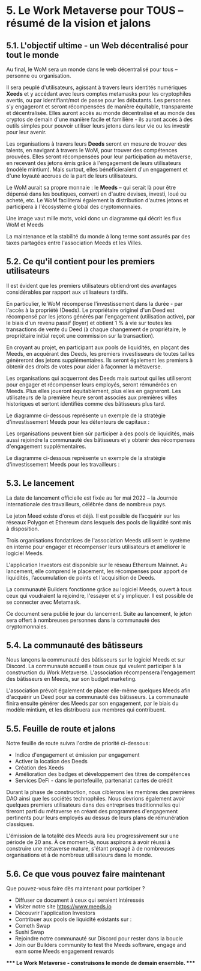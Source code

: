 # 5. Le Work Metaverse pour TOUS – résumé de la vision et jalons

## 5.1. L'objectif ultime - un Web décentralisé pour tout le monde

Au final, le WoM sera un monde dans le web décentralisé pour tous – personne ou organisation.

Il sera peuplé d'utilisateurs, agissant à travers leurs identités numériques **Xeeds** et y accédant avec leurs comptes metamasks pour les cryptophiles avertis, ou par identifiant/mot de passe pour les débutants. Les personnes s'y engageront et seront récompensées de manière équitable, transparente et décentralisée. Elles auront accès au monde décentralisé et au monde des cryptos de demain d'une manière facile et familière - ils auront accès à des outils simples pour pouvoir utiliser leurs jetons dans leur vie ou les investir pour leur avenir.

Les organisations à travers leurs **Deeds** seront en mesure de trouver des talents, en navigant à travers le WoM, pour trouver des compétences prouvées. Elles seront récompensées pour leur participation au métaverse, en recevant des jetons émis grâce à l'engagement de leurs utilisateurs (modèle mintium). Mais surtout, elles bénéficieraient d'un engagement et d'une loyauté accrues de la part de leurs utilisateurs.

Le WoM aurait sa propre monnaie : le **Meeds** – qui serait là pour être dépensé dans les boutiques, converti en d'autre devises, investi, loué ou acheté, etc. Le WoM faciliterai également la distribution d'autres jetons et participera à l'écosystème global des cryptomonnaies.

Une image vaut mille mots, voici donc un diagramme qui décrit les flux WoM et Meeds

La maintenance et la stabilité du monde à long terme sont assurés par des taxes partagées entre l'association Meeds et les Villes.

## 5.2. Ce qu'il contient pour les premiers utilisateurs

Il est évident que les premiers utilisateurs obtiendront des avantages considérables par rapport aux utilisateurs tardifs.

En particulier, le WoM récompense l'investissement dans la durée - par l'accès à la propriété (Deeds). Le propriétaire originel d'un Deed est récompensé par les jetons générés par l'engagement (utilisation active), par le biais d'un revenu passif (loyer) et obtient 1 % à vie sur toutes les transactions de vente du Deed (à chaque changement de propriétaire, le propriétaire initial reçoit une commission sur la transaction).

En croyant au projet, en participant aux pools de liquidités, en plaçant des Meeds, en acquérant des Deeds, les premiers investisseurs de toutes tailles génèreront des jetons supplémentaires. Ils seront également les premiers à obtenir des droits de votes pour aider à façonner la métaverse.

Les organisations qui acquerront des Deeds mais surtout qui les utiliseront pour engager et récompenser leurs employés, seront rémunérées en Meeds. Plus elles joueront équitablement, plus elles en gagneront. Les utilisateurs de la première heure seront associés aux premières villes historiques et sertont identifiés comme des bâtisseurs plus tard.

Le diagramme ci-dessous représente un exemple de la stratégie d'investissement Meeds pour les détenteurs de capitaux :


Les organisations peuvent bien sûr participer à des pools de liquidités, mais aussi rejoindre la communauté des bâtisseurs et y obtenir des récompenses d'engagement supplémentaires.

Le diagramme ci-dessous représente un exemple de la stratégie d'investissement Meeds pour les travailleurs :

## 5.3. Le lancement

La date de lancement officielle est fixée au 1er mai 2022 – la Journée internationale des travailleurs, célébrée dans de nombreux pays.

Le jeton Meed existe d'ores et déjà. Il est possible de l’acquérir sur les réseaux Polygon et Ethereum dans lesquels des pools de liquidité sont mis à disposition.

Trois organisations fondatrices de l'association Meeds utilisent le système en interne pour engager et récompenser leurs utilisateurs et améliorer le logiciel Meeds.

L'application Investors est disponible sur le réseau Ethereum Mainnet. Au lancement, elle comprend le placement, les récompenses pour apport de liquidités, l’accumulation de points et l'acquisition de Deeds.

La communauté Builders fonctionne grâce au logiciel Meeds, ouvert à tous ceux qui voudraient la rejoindre, l'essayer et s'y impliquer. Il est possible de se connecter avec Metamask.

Ce document sera publié le jour du lancement. Suite au lancement, le jeton sera offert à nombreuses personnes dans la communauté des cryptomonnaies.

## 5.4. La communauté des bâtisseurs
Nous lançons la communauté des bâtisseurs sur le logiciel Meeds et sur Discord. La communauté accueille tous ceux qui veulent participer à la construction du Work Metaverse. L'association récompensera l'engagement des bâtisseurs en Meeds, sur son budget marketing.

L'association prévoit également de placer elle-même quelques Meeds afin d'acquérir un Deed pour sa communauté des bâtisseurs. La communauté finira ensuite générer des Meeds par son engagement, par le biais du modèle mintium, et les distribuera aux membres qui contribuent.

## 5.5. Feuille de route et jalons
Notre feuille de route suivra l'ordre de priorité ci-dessous:
* Indice d'engagement et émission par engagement
* Activer la location des Deeds
* Création des Xeeds
* Amélioration des badges et développement des titres de compétences
* Services DeFi - dans le portefeuille, partenariat cartes de crédit

Durant la phase de construction, nous ciblerons les membres des premières DAO ainsi que les sociétés technophiles. Nous devrions également avoir quelques premiers utilisateurs dans des entreprises traditionnelles qui tireront parti du métaverse en créant des programmes d'engagement pertinents pour leurs employés au dessus de leurs plans de rémunération classiques.

L'émission de la totalité des Meeds aura lieu progressivement sur une période de 20 ans. À ce moment-là, nous aspirons à avoir réussi à construire une métaverse mature, s'étant propagé à de nombreuses organisations et à de nombreux utilisateurs dans le monde.

## 5.6. Ce que vous pouvez faire maintenant

Que pouvez-vous faire dès maintenant pour participer ?
* Diffuser ce document à ceux qui seraient intéressés
* Visiter notre site https://www.meeds.io
* Découvrir l'application Investors
* Contribuer aux pools de liquidité existants sur :
 * Cometh Swap
 * Sushi Swap
* Rejoindre notre communauté sur Discord pour rester dans la boucle
* Join our Builders community to test the Meeds software, engage and earn some Meeds engagement rewards

**\*\*\* Le Work Metaverse - construisons le monde de demain ensemble. \*\*\***